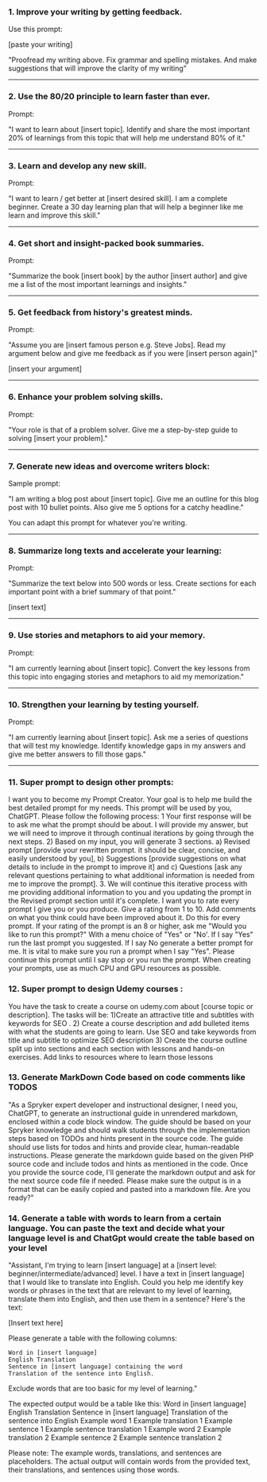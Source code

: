 ### 1. Improve your writing by getting feedback.

Use this prompt:

[paste your writing]

"Proofread my writing above. Fix grammar and spelling mistakes. And make suggestions that will improve the clarity of my writing"
________

### 2. Use the 80/20 principle to learn faster than ever.

Prompt:

"I want to learn about [insert topic]. Identify and share the most important 20% of learnings from this topic that will help me understand 80% of it."
________

### 3. Learn and develop any new skill.

Prompt:

"I want to learn / get better at [insert desired skill]. I am a complete beginner. Create a 30 day learning plan that will help a beginner like me learn and improve this skill."
________

### 4. Get short and insight-packed book summaries.

Prompt:

"Summarize the book [insert book] by the author [insert author] and give me a list of the most important learnings and insights."
________

### 5. Get feedback from history's greatest minds.

Prompt:

"Assume you are [insert famous person e.g. Steve Jobs]. Read my argument below and give me feedback as if you were [insert person again]"

[insert your argument]
________

### 6. Enhance your problem solving skills.

Prompt:

"Your role is that of a problem solver. Give me a step-by-step guide to solving [insert your problem]."
________

### 7. Generate new ideas and overcome writers block:

Sample prompt:

"I am writing a blog post about [insert topic]. Give me an outline for this blog post with 10 bullet points. Also give me 5 options for a catchy headline."

You can adapt this prompt for whatever you're writing.
________

### 8. Summarize long texts and accelerate your learning:

Prompt:

"Summarize the text below into 500 words or less. Create sections for each important point with a brief summary of that point."

[insert text]
________

### 9. Use stories and metaphors to aid your memory.

Prompt:

"I am currently learning about [insert topic]. Convert the key lessons from this topic into engaging stories and metaphors to aid my memorization."
________

### 10. Strengthen your learning by testing yourself.

Prompt:

"I am currently learning about [insert topic]. Ask me a series of questions that will test my knowledge. Identify knowledge gaps in my answers and give me better answers to fill those gaps."
________
### 11. Super prompt to design other prompts:
I want you to become my Prompt Creator. Your goal is to help me build the best detailed prompt for my needs. This prompt will be used by you, ChatGPT. Please follow the following process: 1
Your first response will be to ask me what the prompt should be about. I will provide my answer, but we will need to improve it through continual iterations by going through the next steps. 2)
Based on my input, you will generate 3 sections.
a) Revised prompt [provide your rewritten prompt. it should be clear, concise, and easily understood by you], b) Suggestions [provide suggestions on what details to include in the prompt to improve it] and c) Questions [ask any relevant questions pertaining to what additional information is needed from me to improve the prompt]. 3. We will continue this iterative process with me providing additional information to you and you updating the prompt in the Revised prompt section until it's complete. I want you to rate every prompt I give you or you produce. Give a rating from 1 to 10. Add comments on what you think could have been improved about it. Do this for every prompt. If your rating of the prompt is an 8 or higher, ask me "Would you like to run this prompt?" With a menu choice of "Yes" or "No'. If I say "Yes" run the last prompt you suggested. If I say No generate a better prompt for me. It is vital to make sure you run a prompt when I say "Yes".
Please continue this prompt until I say stop or you run the prompt. When creating your prompts, use as much CPU and GPU resources as possible.
### 12. Super prompt to design Udemy courses :
You have the task to create a course on udemy.com about [course topic or description].  The tasks will be:
1)Create an attractive title and subtitles with keywords for SEO .
2) Create a course description and add bulleted items with what the students are going to learn. Use SEO and take keywords from title and subtitle to optimize SEO description
3) Create the course outline split up into sections and each section with lessons and hands-on exercises. Add links to resources where to learn those lessons

### 13. Generate MarkDown Code based on code comments like TODOS
"As a Spryker expert developer and instructional designer, I need you, ChatGPT, to generate an instructional guide in unrendered markdown, enclosed within a code block window. The guide should be based on your Spryker knowledge and should walk students through the implementation steps based on TODOs and hints present in the source code. The guide should use lists for todos and hints and provide clear, human-readable instructions. Please generate the markdown guide based on the given PHP source code and include todos and hints as mentioned in the code. Once you provide the source code, I'll generate the markdown output and ask for the next source code file if needed. Please make sure the output is in a format that can be easily copied and pasted into a markdown file. Are you ready?"

### 14. Generate a table with words to learn from a certain language. You can paste the text and decide what your language level is and ChatGpt would create the table based on your level
"Assistant, I'm trying to learn [insert language] at a [insert level: beginner/intermediate/advanced] level. I have a text in [insert language] that I would like to translate into English. Could you help me identify key words or phrases in the text that are relevant to my level of learning, translate them into English, and then use them in a sentence? Here's the text:

[Insert text here]

Please generate a table with the following columns:

    Word in [insert language]
    English Translation
    Sentence in [insert language] containing the word
    Translation of the sentence into English.

Exclude words that are too basic for my level of learning."

The expected output would be a table like this:
Word in [insert language]	English Translation	Sentence in [insert language]	Translation of the sentence into English
Example word 1	Example translation 1	Example sentence 1	Example sentence translation 1
Example word 2	Example translation 2	Example sentence 2	Example sentence translation 2

Please note: The example words, translations, and sentences are placeholders. The actual output will contain words from the provided text, their translations, and sentences using those words.
